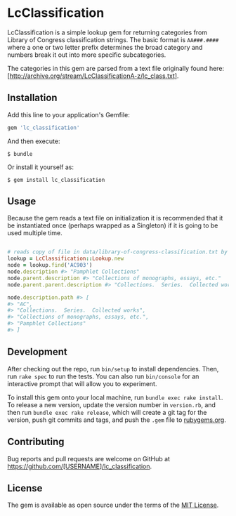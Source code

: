 # LcClassification

LcClassification is a simple lookup gem for returning categories from Library of
Congress classification strings. The basic format is `AA###.####` where a one or
two letter prefix determines the broad category and numbers break it out into
more specific subcategories.

The categories in this gem are parsed from a text file originally found here: [http://archive.org/stream/LcClassificationA-z/lc_class.txt].

## Installation

Add this line to your application's Gemfile:

```ruby
gem 'lc_classification'
```

And then execute:

    $ bundle

Or install it yourself as:

    $ gem install lc_classification

## Usage

Because the gem reads a text file on initialization it is recommended that it
be instantiated once (perhaps wrapped as a Singleton) if it is going to be used
multiple time.

```ruby

# reads copy of file in data/library-of-congress-classification.txt by default
lookup = LcClassification::Lookup.new
node = lookup.find('AC903')
node.description #> "Pamphlet Collections"
node.parent.description #> "Collections of monographs, essays, etc."
node.parent.parent.description #> "Collections.  Series.  Collected works"

node.description.path #> [
#> "AC",
#> "Collections.  Series.  Collected works",
#> "Collections of monographs, essays, etc.",  
#> "Pamphlet Collections"  
#> ]
```

## Development

After checking out the repo, run `bin/setup` to install dependencies. Then, run `rake spec` to run the tests. You can also run `bin/console` for an interactive prompt that will allow you to experiment.

To install this gem onto your local machine, run `bundle exec rake install`. To release a new version, update the version number in `version.rb`, and then run `bundle exec rake release`, which will create a git tag for the version, push git commits and tags, and push the `.gem` file to [rubygems.org](https://rubygems.org).

## Contributing

Bug reports and pull requests are welcome on GitHub at https://github.com/[USERNAME]/lc_classification.


## License

The gem is available as open source under the terms of the [MIT License](http://opensource.org/licenses/MIT).
